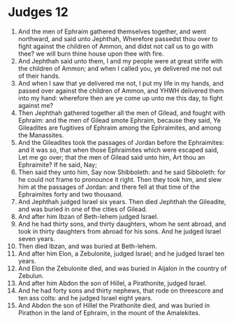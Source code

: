 ﻿# Judges 12
1. And the men of Ephraim gathered themselves together, and went northward, and said unto Jephthah, Wherefore passedst thou over to fight against the children of Ammon, and didst not call us to go with thee? we will burn thine house upon thee with fire. 
2. And Jephthah said unto them, I and my people were at great strife with the children of Ammon; and when I called you, ye delivered me not out of their hands. 
3. And when I saw that ye delivered me not, I put my life in my hands, and passed over against the children of Ammon, and YHWH delivered them into my hand: wherefore then are ye come up unto me this day, to fight against me? 
4. Then Jephthah gathered together all the men of Gilead, and fought with Ephraim: and the men of Gilead smote Ephraim, because they said, Ye Gileadites are fugitives of Ephraim among the Ephraimites, and among the Manassites. 
5. And the Gileadites took the passages of Jordan before the Ephraimites: and it was so, that when those Ephraimites which were escaped said, Let me go over; that the men of Gilead said unto him, Art thou an Ephraimite? If he said, Nay; 
6. Then said they unto him, Say now Shibboleth: and he said Sibboleth: for he could not frame to pronounce it right. Then they took him, and slew him at the passages of Jordan: and there fell at that time of the Ephraimites forty and two thousand. 
7. And Jephthah judged Israel six years. Then died Jephthah the Gileadite, and was buried in one of the cities of Gilead. 
8.  And after him Ibzan of Beth-lehem judged Israel. 
9. And he had thirty sons, and thirty daughters, whom he sent abroad, and took in thirty daughters from abroad for his sons. And he judged Israel seven years. 
10. Then died Ibzan, and was buried at Beth-lehem. 
11.  And after him Elon, a Zebulonite, judged Israel; and he judged Israel ten years. 
12. And Elon the Zebulonite died, and was buried in Aijalon in the country of Zebulun. 
13.  And after him Abdon the son of Hillel, a Pirathonite, judged Israel. 
14. And he had forty sons and thirty nephews, that rode on threescore and ten ass colts: and he judged Israel eight years. 
15. And Abdon the son of Hillel the Pirathonite died, and was buried in Pirathon in the land of Ephraim, in the mount of the Amalekites. 
